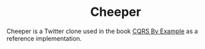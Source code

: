 <h1 align="center">
  Cheeper
</h1>

Cheeper is a Twitter clone used in the book [CQRS By Example](https://leanpub.com/cqrs-by-example/) as a reference implementation.
